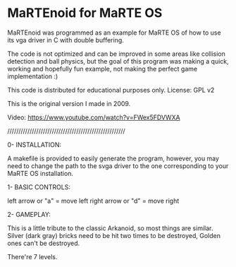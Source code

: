 MaRTEnoid for MaRTE OS
=================

MaRTEnoid was programmed as an example for MaRTE OS of how
to use its vga driver in C with double buffering. 

The code is not optimized and can be improved in some areas 
like collision detection and ball physics, but the goal of 
this program was making a quick, working and hopefully fun 
example, not making the perfect game implementation :)

This code is distributed for educational purposes only.
License: GPL v2

This is the original version I made in 2009.

Video: https://www.youtube.com/watch?v=FWex5FDVWXA

/////////////////////////////////////////////////////

0- INSTALLATION:

A makefile is provided to easily generate the program, however, 
you may need to change the path to the svga driver to the one 
corresponding to your MaRTE OS installation.

1- BASIC CONTROLS:

left arrow or "a" = move left
right arrow or "d" = move right

2- GAMEPLAY:

This is a little tribute to the classic Arkanoid, so most things 
are similar. 
Silver (dark gray) bricks need to be hit two times to be destroyed,
Golden ones can't be destroyed.

There're 7 levels.